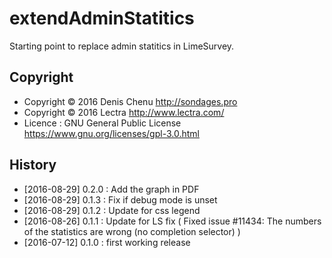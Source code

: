 # extendAdminStatitics #

Starting point to replace admin statitics in LimeSurvey.

## Copyright
- Copyright © 2016 Denis Chenu <http://sondages.pro>
- Copyright © 2016 Lectra <http://www.lectra.com/>
- Licence : GNU General Public License <https://www.gnu.org/licenses/gpl-3.0.html>

## History
- [2016-08-29] 0.2.0 : Add the graph in PDF
- [2016-08-29] 0.1.3 : Fix if debug mode is unset
- [2016-08-29] 0.1.2 : Update for css legend
- [2016-08-26] 0.1.1 : Update for LS fix (  Fixed issue #11434: The numbers of the statistics are wrong (no completion selector) )
- [2016-07-12] 0.1.0 : first working release
